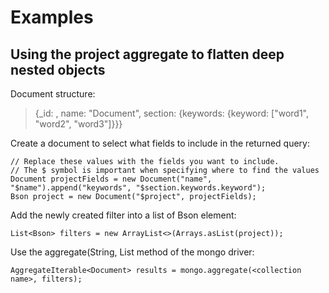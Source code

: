 # Examples

## Using the project aggregate to flatten deep nested objects

Document structure: 
> {_id: <some value>, name: "Document", section: {keywords: {keyword: ["word1", "word2", "word3"]}}}

Create a document to select what fields to include in the returned query:
```
// Replace these values with the fields you want to include.
// The $ symbol is important when specifying where to find the values
Document projectFields = new Document("name", "$name").append("keywords", "$section.keywords.keyword");
Bson project = new Document("$project", projectFields);
```

Add the newly created filter into a list of Bson element:
```
List<Bson> filters = new ArrayList<>(Arrays.asList(project));
```

Use the aggregate(String, List<Bson> method of the mongo driver:
```
AggregateIterable<Document> results = mongo.aggregate(<collection name>, filters);
```

